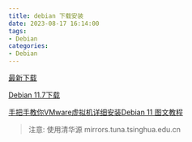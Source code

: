 ```yaml
---
title: debian 下载安装
date: 2023-08-17 16:14:00
tags:
- Debian
categories:
- Debian
---
```


[最新下载](https://www.debian.org/CD/)

[Debian 11.7下载](https://www.debian.org/releases/bullseye/debian-installer/)

[手把手教你VMware虚拟机详细安装Debian 11 图文教程](https://blog.csdn.net/networkTalent/article/details/123375048)

> 注意: 使用清华源 mirrors.tuna.tsinghua.edu.cn
